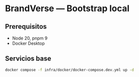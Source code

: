 # BrandVerse — Bootstrap local

## Prerequisitos
- Node 20, pnpm 9
- Docker Desktop

## Servicios base
```bash
docker compose -f infra/docker/docker-compose.dev.yml up -d
